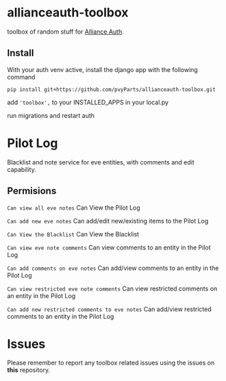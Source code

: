 # allianceauth-toolbox

toolbox of random stuff for [Alliance Auth](https://gitlab.com/allianceauth/allianceauth).

## Install 

With your auth venv active, install the django app with the following command 
```
pip install git+https://github.com/pvyParts/allianceauth-toolbox.git
```

add `'toolbox',` to your INSTALLED_APPS in your local.py

run migrations and restart auth

# Pilot Log

Blacklist and note service for eve entities, with comments and edit capability.

## Permisions

`Can view all eve notes` Can View the Pilot Log

`Can add new eve notes` Can add/edit new/existing items to the Pilot Log

`Can View the Blacklist` Can View the Blacklist 

`Can view eve note comments` Can view comments to an entity in the Pilot Log

`Can add comments on eve notes` Can add/view comments to an entity in the Pilot Log

`Can view restricted eve note comments` Can view restricted comments on an entity in the Pilot Log

`Can add new restricted comments to eve notes` Can add/view restricted comments to an entity in the Pilot Log


# Issues

Please remember to report any toolbox related issues using the issues on **this** repository.
